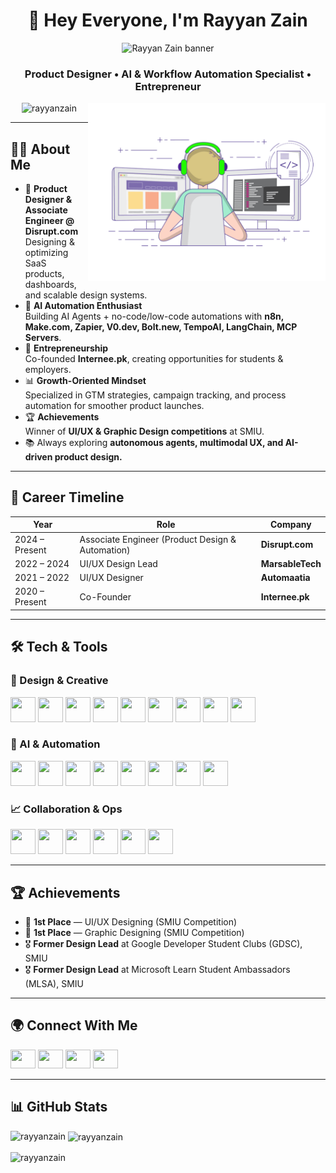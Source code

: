 <h1 align="center">👋 Hey Everyone, I'm Rayyan Zain</h1>
<div align="center">
  <img src="https://imageupload.io/ib/4ckl6oodilvvh2g_1693920194.jpg" alt="Rayyan Zain banner">
</div>

<h3 align="center">Product Designer • AI & Workflow Automation Specialist • Entrepreneur</h3>

<img align="right" alt="Design Thinking" width="380" src="https://raw.githubusercontent.com/devSouvik/devSouvik/master/gif3.gif">

<p align="center">
  <img src="https://komarev.com/ghpvc/?username=rayyanzain&label=Profile%20views&color=0e75b6&style=flat" alt="rayyanzain" />
</p>

---

## 🧑‍💻 About Me
- 🎨 **Product Designer & Associate Engineer @ Disrupt.com**  
  Designing & optimizing SaaS products, dashboards, and scalable design systems.  
- 🤖 **AI Automation Enthusiast**  
  Building AI Agents + no-code/low-code automations with **n8n, Make.com, Zapier, V0.dev, Bolt.new, TempoAI, LangChain, MCP Servers**.  
- 🚀 **Entrepreneurship**  
  Co-founded **Internee.pk**, creating opportunities for students & employers.  
- 📊 **Growth-Oriented Mindset**  
  Specialized in GTM strategies, campaign tracking, and process automation for smoother product launches.  
- 🏆 **Achievements**  
  Winner of **UI/UX & Graphic Design competitions** at SMIU.  
- 📚 Always exploring **autonomous agents, multimodal UX, and AI-driven product design.**

---

## 🏢 Career Timeline
| Year | Role | Company |
|------|------|---------|
| 2024 – Present | Associate Engineer (Product Design & Automation) | **Disrupt.com** |
| 2022 – 2024 | UI/UX Design Lead | **MarsableTech** |
| 2021 – 2022 | UI/UX Designer | **Automaatia** |
| 2020 – Present | Co-Founder | **Internee.pk** |

---

## 🛠️ Tech & Tools  

### 🎨 Design & Creative  
<p align="left">
  <a href="https://www.figma.com/" target="_blank"><img src="https://www.vectorlogo.zone/logos/figma/figma-icon.svg" width="40" height="40"/></a>
  <a href="https://www.adobe.com/products/photoshop.html" target="_blank"><img src="https://cdn.worldvectorlogo.com/logos/adobe-photoshop-2.svg" width="40" height="40"/></a>
  <a href="https://www.adobe.com/products/illustrator.html" target="_blank"><img src="https://cdn.worldvectorlogo.com/logos/adobe-illustrator-cc.svg" width="40" height="40"/></a>
  <a href="https://www.adobe.com/products/aftereffects.html" target="_blank"><img src="https://cdn.worldvectorlogo.com/logos/adobe-after-effects-cc.svg" width="40" height="40"/></a>
  <a href="https://www.adobe.com/products/premiere.html" target="_blank"><img src="https://cdn.worldvectorlogo.com/logos/adobe-premiere-pro-cc.svg" width="40" height="40"/></a>
  <a href="https://www.adobe.com/products/indesign.html" target="_blank"><img src="https://cdn.worldvectorlogo.com/logos/adobe-indesign-cc.svg" width="40" height="40"/></a>
  <a href="https://framer.com/" target="_blank"><img src="https://avatars.githubusercontent.com/u/36424661?s=200&v=4" width="40" height="40"/></a>
  <a href="https://www.sketch.com/" target="_blank"><img src="https://cdn.worldvectorlogo.com/logos/sketch-2.svg" width="40" height="40"/></a>
  <a href="https://miro.com/" target="_blank"><img src="https://cdn.worldvectorlogo.com/logos/miro-2.svg" width="40" height="40"/></a>
</p>  

### 🤖 AI & Automation  
<p align="left">
  <a href="https://n8n.io/" target="_blank"><img src="https://avatars.githubusercontent.com/u/45487711?s=200&v=4" width="40" height="40"/></a>
  <a href="https://www.make.com/" target="_blank"><img src="https://avatars.githubusercontent.com/u/104696457?s=200&v=4" width="40" height="40"/></a>
  <a href="https://zapier.com/" target="_blank"><img src="https://cdn.worldvectorlogo.com/logos/zapier-1.svg" width="40" height="40"/></a>
  <a href="https://openai.com/" target="_blank"><img src="https://cdn.worldvectorlogo.com/logos/openai-2.svg" width="40" height="40"/></a>
  <a href="https://www.anthropic.com/" target="_blank"><img src="https://avatars.githubusercontent.com/u/110163081?s=200&v=4" width="40" height="40"/></a>
  <a href="https://bolt.new/" target="_blank"><img src="https://avatars.githubusercontent.com/u/150689476?s=200&v=4" width="40" height="40"/></a>
  <a href="https://replit.com/" target="_blank"><img src="https://cdn.worldvectorlogo.com/logos/replit.svg" width="40" height="40"/></a>
  <a href="https://www.langchain.com/" target="_blank"><img src="https://avatars.githubusercontent.com/u/126733545?s=200&v=4" width="40" height="40"/></a>
</p>  

### 📈 Collaboration & Ops  
<p align="left">
  <a href="https://slack.com/" target="_blank"><img src="https://cdn.worldvectorlogo.com/logos/slack-new-logo.svg" width="40" height="40"/></a>
  <a href="https://trello.com/" target="_blank"><img src="https://cdn.worldvectorlogo.com/logos/trello.svg" width="40" height="40"/></a>
  <a href="https://www.notion.so/" target="_blank"><img src="https://www.vectorlogo.zone/logos/notion/notion-icon.svg" width="40" height="40"/></a>
  <a href="https://www.atlassian.com/software/jira" target="_blank"><img src="https://cdn.worldvectorlogo.com/logos/jira-1.svg" width="40" height="40"/></a>
  <a href="https://miro.com/" target="_blank"><img src="https://cdn.worldvectorlogo.com/logos/miro-2.svg" width="40" height="40"/></a>
  <a href="https://github.com/" target="_blank"><img src="https://cdn.worldvectorlogo.com/logos/github-icon.svg" width="40" height="40"/></a>
</p>  


---

## 🏆 Achievements
- 🥇 **1st Place** — UI/UX Designing (SMIU Competition)  
- 🥇 **1st Place** — Graphic Designing (SMIU Competition)  
- 🎖️ **Former Design Lead** at Google Developer Student Clubs (GDSC), SMIU  
- 🎖️ **Former Design Lead** at Microsoft Learn Student Ambassadors (MLSA), SMIU  

---

## 🌍 Connect With Me
<p align="left">
  <a href="https://twitter.com/zain4rayyan" target="_blank"><img src="https://raw.githubusercontent.com/rahuldkjain/github-profile-readme-generator/master/src/images/icons/Social/twitter.svg" height="30" width="40" /></a>
  <a href="https://linkedin.com/in/rayyanzain" target="_blank"><img src="https://raw.githubusercontent.com/rahuldkjain/github-profile-readme-generator/master/src/images/icons/Social/linked-in-alt.svg" height="30" width="40" /></a>
  <a href="https://instagram.com/rayyan.zain.rz" target="_blank"><img src="https://raw.githubusercontent.com/rahuldkjain/github-profile-readme-generator/master/src/images/icons/Social/instagram.svg" height="30" width="40" /></a>
  <a href="https://www.behance.net/rayyanzain" target="_blank"><img src="https://raw.githubusercontent.com/rahuldkjain/github-profile-readme-generator/master/src/images/icons/Social/behance.svg" height="30" width="40" /></a>
</p>

---

## 📊 GitHub Stats
<p><img align="left" src="https://github-readme-stats.vercel.app/api/top-langs?username=rayyanzain&show_icons=true&locale=en&layout=compact" alt="rayyanzain" /></p>  

<p>&nbsp;<img align="center" src="https://github-readme-stats.vercel.app/api?username=rayyanzain&show_icons=true&locale=en" alt="rayyanzain" /></p>  

<p><img align="center" src="https://github-readme-streak-stats.herokuapp.com/?user=rayyanzain&" alt="rayyanzain" /></p>

